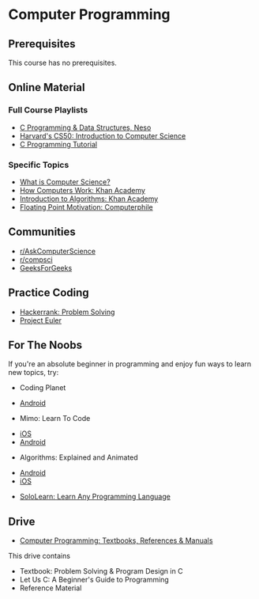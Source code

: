 # Computer Programming

## Prerequisites
This course has no prerequisites.

## Online Material

### Full Course Playlists
*   [C Programming & Data Structures, Neso](https://www.youtube.com/watch?v=4OGMB4Fhh50&list=PLBlnK6fEyqRhX6r2uhhlubuF5QextdCSM)
*   [Harvard's CS50: Introduction to Computer Science](https://www.youtube.com/watch?v=wEdvGqxafq8) 
*   [C Programming Tutorial](https://www.youtube.com/watch?v=-CpG3oATGIs&t=1609s)

### Specific Topics
*   [What is Computer Science?](https://www.youtube.com/playlist?list=PLbg3ZX2pWlgI_ej6ZhGd45-cPoWLZD9pT)
*   [How Computers Work: Khan Academy](https://www.khanacademy.org/computing/computer-science/how-computers-work2)
*   [Introduction to Algorithms: Khan Academy](https://www.khanacademy.org/computing/computer-science/algorithms)
*   [Floating Point Motivation: Computerphile](https://www.youtube.com/watch?v=PZRI1IfStY0&list=PLzH6n4zXuckqmf_xUcvU5caZVoctP2ehL&index=8)

## Communities
*  [r/AskComputerScience](https://www.reddit.com/r/AskComputerScience/)
*  [r/compsci](https://www.reddit.com/r/compsci/)
*  [GeeksForGeeks](https://www.geeksforgeeks.org/c-programming-language/)

## Practice Coding
*  [Hackerrank: Problem Solving](https://www.hackerrank.com/domains/algorithms)
*  [Project Euler](https://projecteuler.net/archives)

## For The Noobs
If you're an absolute beginner in programming and enjoy fun ways to learn new topics, try:
* Coding Planet
 - [Android](https://play.google.com/store/apps/details?id=com.material.design.codingplanet) 
* Mimo: Learn To Code
 - [iOS](https://apps.apple.com/in/app/mimo-learn-to-code/id1133960732)
 - [Android](https://play.google.com/store/apps/details?id=com.getmimo)
* Algorithms: Explained and Animated
 - [Android](https://play.google.com/store/apps/details?id=wiki.algorithm.algorithms)
 - [iOS](https://apps.apple.com/in/app/algorithms-explained-animated/id1047532631)
* [SoloLearn: Learn Any Programming Language](https://www.sololearn.com/)  

## Drive
*  [Computer Programming: Textbooks, References & Manuals](https://drive.google.com/open?id=1-iRGYbZGxTI7n-SJA5c-mQwAoIDua25V)

This drive contains
*  Textbook: Problem Solving & Program Design in C
*  Let Us C: A Beginner's Guide to Programming
*  Reference Material
